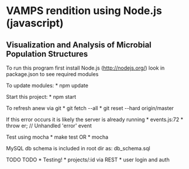 VAMPS rendition using Node.js (javascript)
=========
Visualization and Analysis of Microbial Population Structures
-----------------

To run this program first install Node.js (http://nodejs.org/)
look in package.json to see required modules

To update modules:
	* npm update

Start this project:
	* npm start

To refresh anew via git
	* git fetch --all
	* git reset --hard origin/master

If this error occurs it is likely
the server is already running
	* events.js:72
        * throw er; // Unhandled 'error' event

Test using mocha
	* make test
	OR
	* mocha

MySQL db schema is included in root dir as: db_schema.sql


TODO TODO
	* Testing!
	* projects/:id via REST
	* user login and auth
